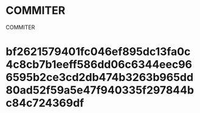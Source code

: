 # COMMITER
COMMITER






# bf2621579401fc046ef895dc13fa0c4c8cb7b1eeff586dd06c6344eec966595b2ce3cd2db474b3263b965dd80ad52f59a5e47f940335f297844bc84c724369df
